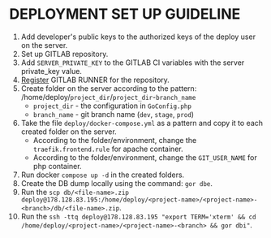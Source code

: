 # DEPLOYMENT SET UP GUIDELINE
1) Add developer's public keys to the authorized keys of the deploy user on the server.
2) Set up GITLAB repository.
3) Add `SERVER_PRIVATE_KEY` to the GITLAB CI variables with the server private_key value.
4) [Register](https://docs.gitlab.com/runner/register/) GITLAB RUNNER for the repository.
5) Create folder on the server according to the pattern: /home/deploy/`project_dir`/`project_dir`-`branch_name` 
    * `project_dir` - the configuration in `GoConfig.php`
    * `branch_name` - git branch name (`dev`, `stage`, `prod`)
6) Take the file `deploy/docker-compose.yml` as a pattern and copy it to each created folder on the server.
    * According to the folder/environment, change the `traefik.frontend.rule` for apache container.
    * According to the folder/environment, change the `GIT_USER_NAME` for php container.
7) Run docker `compose up -d` in the created folders.
8) Create the DB dump locally using the command: `gor dbe`.
9) Run the `scp db/<file-name>.zip deploy@178.128.83.195:/home/deploy/<project-name>/<project-name>-<branch>/db/<file-name>.zip`.
10) Run the `ssh -ttq deploy@178.128.83.195 "export TERM='xterm' && cd /home/deploy/<project-name>/<project-name>-<branch> && gor dbi"`.
